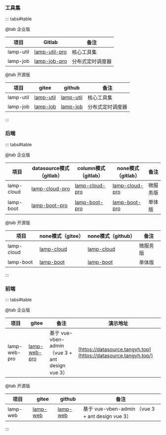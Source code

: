### 工具集

::: tabs#table

@tab 企业版


| 项目      | Gitlab                                                      | 备注             |
| --------- | ----------------------------------------------------------- | ---------------- |
| lamp-util | [lamp-util-pro](http://git.tangyh.top/zuihou/lamp-util-pro) | 核心工具集       |
| lamp-job  | [lamp-job-pro](http://git.tangyh.top/zuihou/lamp-job-pro)   | 分布式定时调度器 |


@tab 开源版


| 项目           | gitee                                                        | github                                                     | 备注             |
| -------------- | ------------------------------------------------------------ | ---------------------------------------------------------- | ---------------- |
| lamp-util      | [lamp-util](https://gitee.com/zuihou111/lamp-util)           | [lamp-util](https://github.com/zuihou/lamp-util)           | 核心工具集       |
| lamp-job       | [lamp-job](https://gitee.com/zuihou111/lamp-job)             | [lamp-job](https://github.com/zuihou/lamp-job)             | 分布式定时调度器 |

:::

### 后端

::: tabs#table

@tab 企业版


| 项目       | datasource模式（gitlab）                                     | column模式（gitlab）                                         | none模式（gitlab）                                           | 备注     |
| ---------- | ------------------------------------------------------------ | ------------------------------------------------------------ | ------------------------------------------------------------ | -------- |
| lamp-cloud | [lamp-cloud-pro](http://git.tangyh.top/zuihou/lamp-cloud-pro-datasource-column) | [lamp-cloud-pro](http://git.tangyh.top/zuihou/lamp-cloud-pro-column) | [lamp-cloud-pro](http://git.tangyh.top/zuihou/lamp-cloud-pro-none) | 微服务版 |
| lamp-boot  | [lamp-boot-pro](http://git.tangyh.top/zuihou/lamp-boot-pro-datasource-column) | [lamp-boot-pro](http://git.tangyh.top/zuihou/lamp-boot-pro-column) | [lamp-boot-pro](http://git.tangyh.top/zuihou/lamp-boot-pro-none) | 单体版   |

@tab 开源版


| 项目       | none模式（gitee）                                  | none模式（github）                                  | 备注     |
| ---------- | -------------------------------------------------- | --------------------------------------------------- | -------- |
| lamp-cloud | [lamp-cloud](https://gitee.com/dromara/lamp-cloud) | [lamp-cloud](https://github.com/dromara/lamp-cloud) | 微服务版 |
| lamp-boot  | [lamp-boot](https://gitee.com/zuihou111/lamp-boot) | [lamp-boot](https://github.com/zuihou/lamp-boot)    | 单体版   |

:::

### 前端

::: tabs#table

@tab 企业版

| 项目         | gitee                                                     | 备注                                             | 演示地址                                                     |
| ------------ | --------------------------------------------------------- | ------------------------------------------------ | ------------------------------------------------------------ |
| lamp-web-pro | [lamp-web-pro](http://git.tangyh.top/zuihou/lamp-web-pro) | 基于 vue-vben-admin （vue 3 + ant design vue 3） | [https://datasource.tangyh.top](https://datasource.tangyh.top/) |

@tab 开源版


| 项目     | gitee                                            | github                                         | 备注                                             |
| -------- | ------------------------------------------------ | ---------------------------------------------- | ------------------------------------------------ |
| lamp-web | [lamp-web](https://gitee.com/zuihou111/lamp-web) | [lamp-web](https://github.com/zuihou/lamp-web) | 基于 vue-vben-admin （vue 3 + ant design vue 3） |

:::
